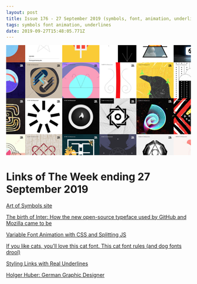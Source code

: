 ```yaml
---
layout: post
title: Issue 176 - 27 September 2019 (symbols, font, animation, underlines)
tags: symbols font animation, underlines
date: 2019-09-27T15:48:05.771Z
---
```

![Art of Symbols site](/assets/uploads/issue-176.png "Art of Symbols site")

# Links of The Week ending 27 September 2019

<a href="https://jonathanhaggard.github.io/Art-of-symbols-site/" title="Art of Symbols site" alt="Art of Symbols site" target="_blank">Art of Symbols site</a>

<a href="https://www.figma.com/blog/the-birth-of-inter/" target="_blank" title="The birth of Inter: How the new open-source typeface used by GitHub and Mozilla came to be" alt="The birth of Inter: How the new open-source typeface used by GitHub and Mozilla came to be">The birth of Inter: How the new open-source typeface used by GitHub and Mozilla came to be</a>

<a href="https://css-irl.info/variable-font-animation-with-css-and-splitting-js/" title="Variable Font Animation with CSS and Splitting JS" alt="Variable Font Animation with CSS and Splitting JS" target="_blank">Variable Font Animation with CSS and Splitting JS</a>

<a href="https://www.fastcompany.com/90390154/this-cat-font-rules-and-dog-fonts-drool" title="If you like cats, you’ll love this cat font." alt="If you like cats, you’ll love this cat font." target="_blank">If you like cats, you’ll love this cat font. This cat font rules (and dog fonts drool)</a>

<a href="https://css-tricks.com/styling-links-with-real-underlines/" title="Styling Links with Real Underlines" target="_blank" alt="Styling Links with Real Underlines ">Styling Links with Real Underlines </a>

<a href="https://www.holger-huber.com/" target="_blank" title="Holger Huber" alt="Holger Huber">Holger Huber: German Graphic Designer</a>